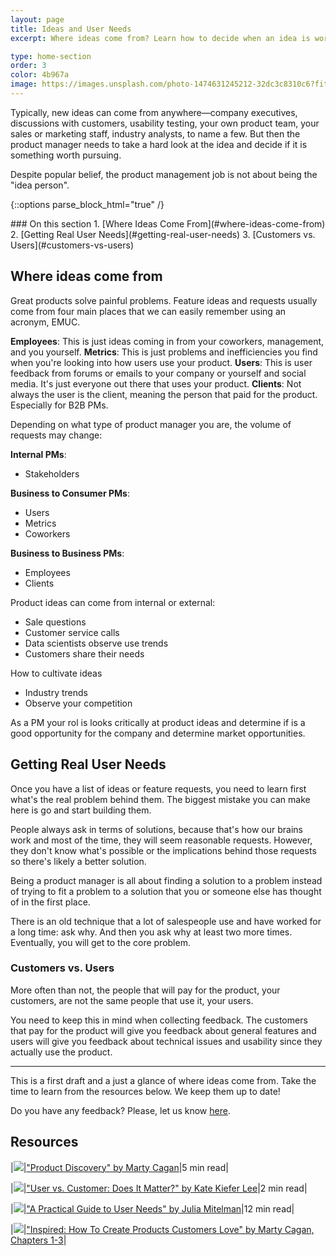 ```yaml
---
layout: page
title: Ideas and User Needs
excerpt: Where ideas come from? Learn how to decide when an idea is worth pursuing.

type: home-section
order: 3
color: 4b967a
image: https://images.unsplash.com/photo-1474631245212-32dc3c8310c6?fit=crop&w=300&q=80
---
```


Typically, new ideas can come from anywhere—company executives, discussions with customers, usability testing, your own product team, your sales or marketing staff, industry analysts, to name a few. But then the product manager needs to take a hard look at the idea and decide if it is something worth pursuing.

Despite popular belief, the product management job is not about being the "idea person".

{::options parse_block_html="true" /}
<div class="table-of-content">
### On this section
1. [Where Ideas Come From](#where-ideas-come-from)
2. [Getting Real User Needs](#getting-real-user-needs)
3. [Customers vs. Users](#customers-vs-users)
</div>

## Where ideas come from

Great products solve painful problems. Feature ideas and requests usually come from four main places that we can easily remember using an acronym, EMUC.

**Employees**: This is just ideas coming in from your coworkers, management, and you yourself.
**Metrics**: This is just problems and inefficiencies you find when you're looking into how users use your product.
**Users**: This is user feedback from forums or emails to your company or yourself and social media. It's just everyone
out there that uses your product.
**Clients**: Not always the user is the client, meaning the person that paid for the product. Especially for B2B PMs.

Depending on what type of product manager you are, the volume of requests may change:

**Internal PMs**:
- Stakeholders

**Business to Consumer PMs**:
- Users
- Metrics
- Coworkers

**Business to Business PMs**:
- Employees
- Clients

Product ideas can come from internal or external:
  - Sale questions
  - Customer service calls
  - Data scientists observe use trends
  - Customers share their needs

How to cultivate ideas
  - Industry trends
  - Observe your competition
  
As a PM your rol is looks critically at product ideas and determine if is a good opportunity for the company and determine market opportunities.

## Getting Real User Needs

Once you have a list of ideas or feature requests, you need to learn first what's the real problem behind them. The biggest mistake you can make here is go and start building them.

People always ask in terms of solutions, because that's how our brains work and most of the time, they will seem reasonable requests. However, they don't know what's possible or the implications behind those requests so there's likely a better solution.

Being a product manager is all about finding a solution to a problem instead of trying to fit a problem to a solution that you or someone else has thought of in the first place.

There is an old technique that a lot of salespeople use and have worked for a long time: ask why. And then you ask why at least two more times. Eventually, you will get to the core problem.

### Customers vs. Users

More often than not, the people that will pay for the product, your customers, are not the same people that use it, your users.

You need to keep this in mind when collecting feedback. The customers that pay for the product will give you feedback about general features and users will give you feedback about technical issues and usability since they actually use the product.

---

This is a first draft and a just a glance of where ideas come from. Take the time to learn from the resources below. We keep them up to date!

Do you have any feedback? Please, let us know [here]().

## Resources

|![](https://img.icons8.com/ios/50/000000/notepad.png)|["Product Discovery" by Marty Cagan](https://svpg.com/product-discovery/)|5 min read|

|![](https://img.icons8.com/ios/50/000000/notepad.png)|["User vs. Customer: Does It Matter?" by Kate Kiefer Lee](https://www.forbes.com/sites/katelee/2012/10/18/user-vs-customer-does-it-matter/#3ce2781b5dcd)|2 min read|

|![](https://img.icons8.com/ios/50/000000/notepad.png)|["A Practical Guide to User Needs" by Julia Mitelman](https://medium.com/on-products/a-practical-guide-to-user-needs-89a1e0c03f95#.k364mfz7q)|12 min read|

|![](https://img.icons8.com/ios/50/000000/book.png)|["Inspired: How To Create Products Customers Love" by Marty Cagan, Chapters 1-3](https://www.amazon.com/Inspired-Create-Products-Customers-Love/dp/0981690408/)|